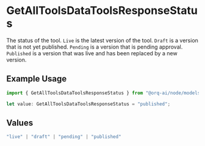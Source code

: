# GetAllToolsDataToolsResponseStatus

The status of the tool. `Live` is the latest version of the tool. `Draft` is a version that is not yet published. `Pending` is a version that is pending approval. `Published` is a version that was live and has been replaced by a new version.

## Example Usage

```typescript
import { GetAllToolsDataToolsResponseStatus } from "@orq-ai/node/models/operations";

let value: GetAllToolsDataToolsResponseStatus = "published";
```

## Values

```typescript
"live" | "draft" | "pending" | "published"
```